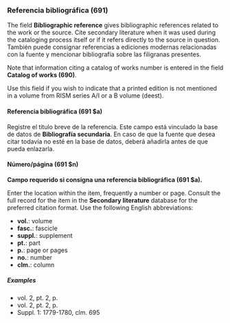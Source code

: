 ### Referencia bibliográfica (691)

The field **Bibliographic reference** gives bibliographic references related to the work or the source. Cite secondary literature when it was used during the cataloging process itself or if it refers directly to the source in question. También puede consignar referencias a ediciones modernas relacionadas con la fuente y mencionar bibliografía sobre las filigranas presentes.

Note that information citing a catalog of works number is entered in the field **Catalog of works (690)**.

Use this field if you wish to indicate that a printed edition is not mentioned in a volume from RISM series A/I or a B volume (deest).

#### Referencia bibliográfica (691 $a)

Registre el título breve de la referencia. Este campo está vinculado la base de datos de **Bibliografía secundaria**. En caso de que la fuente que desea citar todavía no esté en la base de datos, deberá añadirla antes de que pueda enlazarla.

#### Número/página (691 $n)

**Campo requerido si consigna una referencia bibliográfica (691 $a).**

Enter the location within the item, frequently a number or page. Consult the full record for the item in the **Secondary literature** database for the preferred citation format. Use the following English abbreviations:
- **vol.**: volume
- **fasc.**: fascicle
- **suppl.**: supplement
- **pt.**: part
- **p.**: page or pages
- **no.**: number
- **clm.**: column

##### Examples

- vol. 2, pt. 2, p.
- vol. 2, pt. 2, p.
- Suppl. 1: 1779-1780, clm. 695

